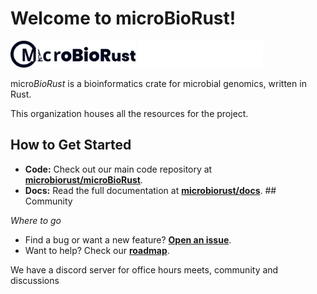 # Welcome to microBioRust! 
<img src="assets/MICROBIO B.svg#gh-light-mode-only" alt="microBioRust logo light mode" width="200">
<img src="assets/BIO W.png#gh-dark-mode-only" alt="microBioRust logo dark mode" width="200">

micro*BioRust* is a bioinformatics crate for microbial genomics, written in Rust.

This organization houses all the resources for the project.

## How to Get Started

* **Code:** Check out our main code repository at **[microbiorust/microBioRust](https://github.com/microbiorust/microBioRust)**.
* **Docs:** Read the full documentation at **[microbiorust/docs](https://github.com/microbiorust/microbiorust-docs)**. ## Community

*Where to go*

* Find a bug or want a new feature? **[Open an issue](https://github.com/microbiorust/microBioRust/issues)**.
* Want to help? Check our **[roadmap](https://github.com/microbiorust/microBioRust/ROADMAP.md)**.

We have a discord server for office hours meets, community and discussions
